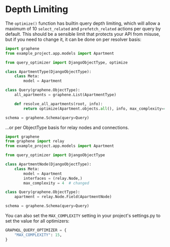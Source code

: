 # Depth Limiting

The `optimize()` function has builtin query depth limiting, which
will allow a maximum of 10 `select_related` and `prefetch_related` actions
per query by default. This should be a sensible limit that protects
your API from misuse, but if you need to change it, it can be done on
per resolver basis:

```python
import graphene
from example_project.app.models import Apartment

from query_optimizer import DjangoObjectType, optimize

class ApartmentType(DjangoObjectType):
    class Meta:
        model = Apartment

class Query(graphene.ObjectType):
    all_apartments = graphene.List(ApartmentType)

    def resolve_all_apartments(root, info):
        return optimize(Apartment.objects.all(), info, max_complexity=4)  # changed

schema = graphene.Schema(query=Query)
```

...or per ObjectType basis for relay nodes and connections.

```python
import graphene
from graphene import relay
from example_project.app.models import Apartment

from query_optimizer import DjangoObjectType

class ApartmentNode(DjangoObjectType):
    class Meta:
        model = Apartment
        interfaces = (relay.Node,)
        max_complexity = 4  # changed

class Query(graphene.ObjectType):
    apartment = relay.Node.Field(ApartmentNode)

schema = graphene.Schema(query=Query)
```

You can also set the `MAX_COMPLEXITY` setting in your project's settings.py
to set the value for all optimizers:

```python
GRAPHQL_QUERY_OPTIMIZER = {
    "MAX_COMPLEXITY": 15,
}
```
